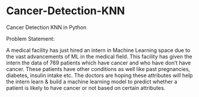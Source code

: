 # Cancer-Detection-KNN
Cancer Detection KNN in Python

Problem Statement:

A medical facility  has just hired an intern in Machine Learning space due to the vast advancements of ML in the medical field. This facility has given the intern the data of 769 patients which have cancer and who have don’t have cancer. These patients have other conditions as well like past pregnancies, diabetes, insulin intake etc. The doctors are hoping these attributes will help the intern learn & build a machine learning model to predict whether a patient is likely to have cancer or not based on certain attributes.
